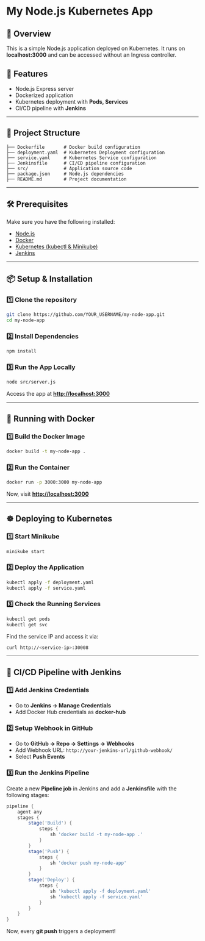 # My Node.js Kubernetes App

## 📌 Overview

This is a simple Node.js application deployed on Kubernetes. It runs on **localhost:3000** and can be accessed without an Ingress controller.

## 🚀 Features

- Node.js Express server
- Dockerized application
- Kubernetes deployment with **Pods, Services**
- CI/CD pipeline with **Jenkins**

---

## 📂 Project Structure

```
├── Dockerfile       # Docker build configuration
├── deployment.yaml  # Kubernetes Deployment configuration
├── service.yaml     # Kubernetes Service configuration
├── Jenkinsfile      # CI/CD pipeline configuration
├── src/             # Application source code
├── package.json     # Node.js dependencies
├── README.md        # Project documentation
```

---

## 🛠️ Prerequisites

Make sure you have the following installed:

- [Node.js](https://nodejs.org/en/download/)
- [Docker](https://www.docker.com/get-started/)
- [Kubernetes (kubectl & Minikube)](https://kubernetes.io/docs/tasks/tools/)
- [Jenkins](https://www.jenkins.io/download/)

---

## 📦 Setup & Installation

### **1️⃣ Clone the repository**

```sh
git clone https://github.com/YOUR_USERNAME/my-node-app.git
cd my-node-app
```

### **2️⃣ Install Dependencies**

```sh
npm install
```

### **3️⃣ Run the App Locally**

```sh
node src/server.js
```

Access the app at **[http://localhost:3000](http://localhost:3000)**

---

## 🐳 Running with Docker

### **1️⃣ Build the Docker Image**

```sh
docker build -t my-node-app .
```

### **2️⃣ Run the Container**

```sh
docker run -p 3000:3000 my-node-app
```

Now, visit **[http://localhost:3000](http://localhost:3000)**

---

## ☸️ Deploying to Kubernetes

### **1️⃣ Start Minikube**

```sh
minikube start
```

### **2️⃣ Deploy the Application**

```sh
kubectl apply -f deployment.yaml
kubectl apply -f service.yaml
```

### **3️⃣ Check the Running Services**

```sh
kubectl get pods
kubectl get svc
```

Find the service IP and access it via:

```sh
curl http://<service-ip>:30008
```

---

## 🔄 CI/CD Pipeline with Jenkins

### **1️⃣ Add Jenkins Credentials**

- Go to **Jenkins → Manage Credentials**
- Add Docker Hub credentials as **docker-hub**

### **2️⃣ Setup Webhook in GitHub**

- Go to **GitHub → Repo → Settings → Webhooks**
- Add Webhook URL: `http://your-jenkins-url/github-webhook/`
- Select **Push Events**

### **3️⃣ Run the Jenkins Pipeline**

Create a new **Pipeline job** in Jenkins and add a **Jenkinsfile** with the following stages:

```groovy
pipeline {
    agent any
    stages {
        stage('Build') {
            steps {
                sh 'docker build -t my-node-app .'
            }
        }
        stage('Push') {
            steps {
                sh 'docker push my-node-app'
            }
        }
        stage('Deploy') {
            steps {
                sh 'kubectl apply -f deployment.yaml'
                sh 'kubectl apply -f service.yaml'
            }
        }
    }
}
```

Now, every **git push** triggers a deployment!

